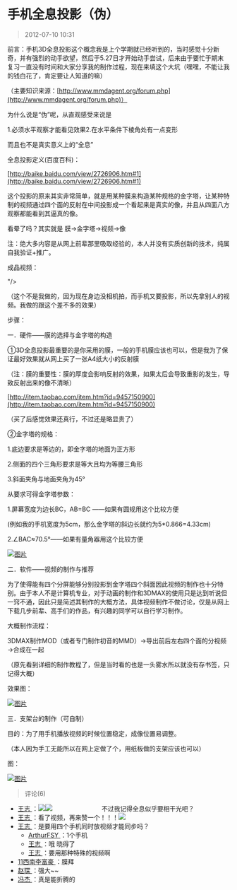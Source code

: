 # 手机全息投影（伪）
> 2012-07-10 10:31


前言：手机3D全息投影这个概念我是上个学期就已经听到的，当时感觉十分新奇，并有强烈的动手欲望，然后于5.27日才开始动手尝试，后来由于要忙于期末复习一直没有时间和大家分享我的制作过程，现在来填这个大坑（嘿嘿，不能让我的钱白花了，肯定要让人知道的嘛）

（主要知识来源：[http://www.mmdagent.org/forum.php](http://www.mmdagent.org/forum.php)）

为什么说是“伪”呢，从直观感受来说是

1.必须水平观察才能看见效果2.在水平条件下棱角处有一点变形

而且也不是真实意义上的“全息”

全息投影定义(百度百科)：

[http://baike.baidu.com/view/2726906.htm#1](http://baike.baidu.com/view/2726906.htm#1)

这个投影的原来其实非常简单，就是用某种膜来构造某种规格的金字塔，让某种特制的视频通过四个面的反射在中间投影成一个看起来是真实的像，并且从四面八方观察都能看到其逼真的像。

看晕了吗？其实就是 膜→金字塔→视频→像

注：绝大多内容是从网上前辈那里吸取经验的，本人并没有实质创新的技术，纯属自我验证+推广。

  

成品视频：

"/>

（这个不是我做的，因为现在身边没相机拍，而手机又要投影，所以先拿别人的视频。我做的跟这个差不多的效果）  

  

步骤：

一．硬件——膜的选择与金字塔的构造

①3D全息投影最重要的是你采用的膜，一般的手机膜应该也可以，但是我为了保证最好效果就从网上买了一张A4纸大小的反射膜

（注：膜的重要性：膜的厚度会影响反射的效果，如果太后会导致重影的发生，导致反射出来的像不清晰）

[http://item.taobao.com/item.htm?id=9457150900](http://item.taobao.com/item.htm?id=9457150900)

（买了后感觉效果还真行，不过还是略显贵了）

②金字塔的规格：

1.底边要求是等边的，即金字塔的地面为正方形

2.侧面的四个三角形要求是等大且均为等腰三角形

3.斜面夹角与地面夹角为45°

从要求可得金字塔参数：

1.屏幕宽度为边长BC，AB=BC ——如果有圆规用这个比较方便

(例如我的手机宽度为5cm，那么金字塔的斜边长就约为5\*0.866=4.33cm)

2.∠BAC≈70.5°——如果有量角器用这个比较方便

[![图片](https://pan.4a1801.life/d/Onedrive-4A1801/%E4%B8%AA%E4%BA%BA%E5%BB%BA%E7%AB%99/assets/Qzone/Blogs/images/8B09D143.png)](https://pan.4a1801.life/d/Onedrive-4A1801/%E4%B8%AA%E4%BA%BA%E5%BB%BA%E7%AB%99/assets/Qzone/Blogs/images/8B09D143.png)

二．软件——视频的制作与推荐

为了使得能有四个分屏能够分别投影到金字塔四个斜面因此视频的制作也十分特别。由于本人不是计算机专业，对于动画的制作和3DMAX的使用只是达到听说但一窍不通，因此只是简述其制作的大概方法，具体视频制作不做讨论，仅是从网上下载几步前辈、高手们的作品，有兴趣的同学可以自行学习制作。

大概制作流程：

3DMAX制作MOD（或者专门制作初音的MMD）→导出前后左右四个面的分视频→合成在一起

（原先看到详细的制作教程了，但是当时看的也是一头雾水所以就没有存书签，只记得大概）

  

效果图：  

[![图片](https://pan.4a1801.life/d/Onedrive-4A1801/%E4%B8%AA%E4%BA%BA%E5%BB%BA%E7%AB%99/assets/Qzone/Blogs/images/118EAEB0.png)](https://pan.4a1801.life/d/Onedrive-4A1801/%E4%B8%AA%E4%BA%BA%E5%BB%BA%E7%AB%99/assets/Qzone/Blogs/images/118EAEB0.png)

  

三．支架台的制作（可自制）

目的：为了用手机播放视频的时候位置稳定，成像位置易调整。

（本人因为手工无能所以在网上定做了个，用纸板做的支架应该也可以）

图：

[![图片](https://pan.4a1801.life/d/Onedrive-4A1801/%E4%B8%AA%E4%BA%BA%E5%BB%BA%E7%AB%99/assets/Qzone/Blogs/images/D361D8A8.png)](https://pan.4a1801.life/d/Onedrive-4A1801/%E4%B8%AA%E4%BA%BA%E5%BB%BA%E7%AB%99/assets/Qzone/Blogs/images/D361D8A8.png)
> 评论(6)


* [王志 ](https://user.qzone.qq.com/845471879)：![](https://pan.4a1801.life/d/Onedrive-4A1801/%E4%B8%AA%E4%BA%BA%E5%BB%BA%E7%AB%99/assets/Qzone/Common/images/e179.gif)![](https://pan.4a1801.life/d/Onedrive-4A1801/%E4%B8%AA%E4%BA%BA%E5%BB%BA%E7%AB%99/assets/Qzone/Common/images/e179.gif)　　　　　　　　不过我记得全息似乎要相干光吧？ 
* [王志 ](https://user.qzone.qq.com/845471879)：看了视频，再来赞一个！！！![](https://pan.4a1801.life/d/Onedrive-4A1801/%E4%B8%AA%E4%BA%BA%E5%BB%BA%E7%AB%99/assets/Qzone/Common/images/e183.gif) 
* [王志 ](https://user.qzone.qq.com/845471879)：是要用四个手机同时放视频才能同步吗？ 
	* [ArthurFSY ](https://user.qzone.qq.com/254904240)：1个手机  
	* [王志 ](https://user.qzone.qq.com/845471879)：哦   晓得了 
	* [王志 ](https://user.qzone.qq.com/845471879)：要用那种特殊的视频啊 
* [11西南李富豪 ](https://user.qzone.qq.com/243940411)：膜拜 
* [赵琛 ](https://user.qzone.qq.com/664503485)：强大\~~ 
* [冯杰 ](https://user.qzone.qq.com/1584438972)：真是能折腾的 